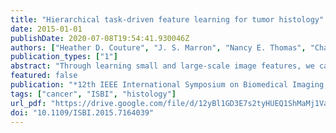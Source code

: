 ```yaml
---
title: "Hierarchical task-driven feature learning for tumor histology"
date: 2015-01-01
publishDate: 2020-07-08T19:54:41.930046Z
authors: ["Heather D. Couture", "J. S. Marron", "Nancy E. Thomas", "Charles M. Perou", "Marc Niethammer"]
publication_types: ["1"]
abstract: "Through learning small and large-scale image features, we can capture the local and architectural structure of tumor tissue from histology images. This is done by learning a hierarchy of dictionaries using sparse coding, where each level captures progressively larger scale and more abstract properties. By optimizing the dictionaries further using class labels, discriminating properties of classes that are not easily visually distinguishable to pathologists are captured. We explore this hierarchical and task-driven model in classifying malignant melanoma and the genetic subtype of breast tumors from histology images. We also show how interpreting our model through visualizations can provide insight to pathologists."
featured: false
publication: "*12th IEEE International Symposium on Biomedical Imaging, ISBI 2015, Brooklyn, NY, USA, April 16-19, 2015*"
tags: ["cancer", "ISBI", "histology"]
url_pdf: "https://drive.google.com/file/d/12yBl1GD3E7s2tyHUEQ1ShMaMj1VaRPwd"
doi: "10.1109/ISBI.2015.7164039"
---
```


